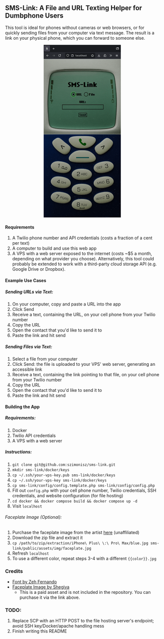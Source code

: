 ## SMS-Link: A File and URL Texting Helper for Dumbphone Users

This tool is ideal for phones without cameras or web browsers, or for quickly sending files from your computer via text message. The result is a link on your physical phone, which you can forward to someone else.

<div align="center">
  <img src="demo.gif" width=50%>
</div>

#### Requirements

1. A Twilio phone number and API credentials (costs a fraction of a cent per text)
2. A computer to build and use this web app
3. A VPS with a web server exposed to the internet (costs ~$5 a month, depending on what provider you choose). Alternatively, this tool could probably be extended to work with a third-party cloud storage API (e.g. Google Drive or Dropbox).

#### Example Use Cases

##### Sending URLs via Text:

1. On your computer, copy and paste a URL into the app
2. Click Send
3. Receive a text, containing the URL, on your cell phone from your Twilio number
4. Copy the URL
5. Open the contact that you'd like to send it to
6. Paste the link and hit send

##### Sending Files via Text:

1. Select a file from your computer
2. Click Send: the file is uploaded to your VPS' web server, generating an accessible link
3. Receive a text, containing the link pointing to that file, on your cell phone from your Twilio number
4. Copy the URL
5. Open the contact that you'd like to send it to
6. Paste the link and hit send

#### Building the App

##### Requirements:

1. Docker
2. Twilio API credentials
3. A VPS with a web server

##### Instructions:

1. `git clone git@github.com:szimonisz/sms-link.git`
2. `mkdir sms-link/docker/keys`
3. `cp ~/.ssh/your-vps-key.pub sms-link/docker/keys`
4. `cp ~/.ssh/your-vps-key sms-link/docker/keys`
5. `cp sms-link/config/config.template.php sms-link/config/config.php`
6. Fill out `config.php` with your cell phone number, Twilio credentials, SSH credentials, and website configuration (for file hosting)
7. `cd docker && docker compose build && docker compose up -d`
8. Visit `localhost`

###### Faceplate Image (Optional):

1. Purchase the faceplate image from the artist [here](https://shegiva.gumroad.com/l/iphonewallpaperretro?layout=profile&recommended_by=library) (unaffiliated)
2. Download the zip file and extract it
3. `cp /path/to/zip/extraction/iPhone\ Plus\ \:\ Pro\ Max/blue.jpg sms-link/public/assets/img/faceplate.jpg`
4. Refresh `localhost`
5. To use a different color, repeat steps 3-4 with a different `{{color}}.jpg`

### Credits

* [Font by Zeh Fernando](https://www.dafont.com/nokia-cellphone.font)
* [Faceplate Image by Shegiva](https://shegiva.gumroad.com/l/iphonewallpaperretro?layout=profile&recommended_by=library)
  * This is a paid asset and is not included in the repository. You can purchase it via the link above.

### TODO:

1. Replace SCP with an HTTP POST to the file hosting server's endpoint; avoid SSH key/Docker/apache handling mess
2. Finish writing this README
